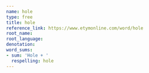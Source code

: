 ```yaml
---
name: hole
type: free
title: hole
reference_link: https://www.etymonline.com/word/hole
root_name: 
root_language: 
denotation: 
word_sums:
- sum: 'Hole + '
  respelling: hole
---
```

